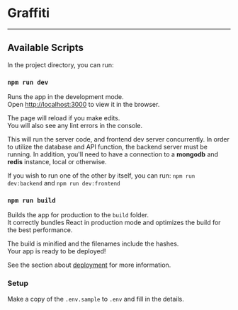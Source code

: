 # Graffiti

---

## Available Scripts

In the project directory, you can run:

### `npm run dev`

Runs the app in the development mode.<br />
Open [http://localhost:3000](http://localhost:3000) to view it in the browser.

The page will reload if you make edits.<br />
You will also see any lint errors in the console.

This will run the server code, and frontend dev server concurrently.
In order to utilize the database and API function, the backend server must be running. In addition, you'll need to have a connection to a **mongodb** and **redis** instance, local or otherwise.

If you wish to run one of the other by itself, you can run:
`npm run dev:backend` and `npm run dev:frontend`

### `npm run build`

Builds the app for production to the `build` folder.<br />
It correctly bundles React in production mode and optimizes the build for the best performance.

The build is minified and the filenames include the hashes.<br />
Your app is ready to be deployed!

See the section about [deployment](https://facebook.github.io/create-react-app/docs/deployment) for more information.

### Setup

Make a copy of the `.env.sample` to `.env` and fill in the details.
